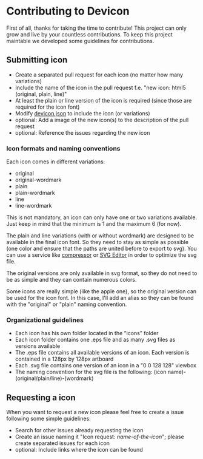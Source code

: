 <h1>Contributing to Devicon</h1>
<p>
First of all, thanks for taking the time to contribute! This project can only grow and live by your countless contributions. To keep this project maintable we developed some guidelines for contributions. 
</p>
<h2>Submitting icon</h2>
<ul>
  <li>Create a separated pull request for each icon (no matter how many variations)</li>
  <li>Include the name of the icon in the pull request f.e. "new icon: html5 (original, plain, line)"</li>
  <li>At least the plain or line version of the icon is required (since those are required for the icon font)</li>
  <li>Modify <a href="https://github.com/konpa/devicon/blob/master/devicon.json">devicon.json</a> to include the icon (or variations)</li>
  <li>optional: Add a image of the new icon(s) to the description of the pull request</li>
  <li>optional: Reference the issues regarding the new icon</li>
</ul>
<h3>Icon formats and naming conventions</h3>
<p>Each icon comes in different variations:</p>
<ul>
  <li>original</li>
  <li>original-wordmark</li>
  <li>plain</li>
  <li>plain-wordmark</li>
  <li>line</li>
  <li>line-wordmark</li>
</ul>
<p>
This is not mandatory, an icon can only have one or two variations available. Just keep in mind that the minimum is 1 and the maximum 6 (for now).
</p>
<p>
The plain and line variations (with or without wordmark) are designed to be available in the final icon font. So they need to stay as simple as possible (one color and ensure that the paths are united before to export to svg). You can use a service like <a href="https://compressor.io/">compressor</a> or <a href="https://petercollingridge.appspot.com/svg-editor">SVG Editor</a> in order to optimize the svg file.
</p>
<p>
The original versions are only available in svg format, so they do not need to be as simple and they can contain numerous colors.
</p>
<p>
Some icons are really simple (like the apple one), so the original version can be used for the icon font. In this case, I'll add an alias so they can be found with the "original" or "plain" naming convention.
</p>
<h3>Organizational guidelines</h3>
<ul>
  <li>Each icon has his own folder located in the "icons" folder</li>
  <li>Each icon folder contains one .eps file and as many .svg files as versions available</li>
  <li>The .eps file contains all available versions of an icon. Each version is contained in a 128px by 128px artboard</li>
  <li>Each .svg file contains one version of an icon in a "0 0 128 128" viewbox</li>
  <li>The naming convention for the svg file is the following: (icon name)-(original/plain/line)-(wordmark)</li>
</ul>
<h2>Requesting a icon</h2>
<p>When you want to request a new icon please feel free to create a issue following some simple guidelines:</p>
<ul>
  <li>Search for other issues already requesting the icon</li>
  <li>Create an issue naming it "Icon request: <i>name-of-the-icon</i>"; please create separated issues for each icon</li>
  <li>optional: Include links where the icon can be found</li>
</ul>
